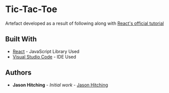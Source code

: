 # Tic-Tac-Toe

Artefact developed as a result of following along with [React's official tutorial](https://reactjs.org/tutorial/tutorial.html)

## Built With

- [React](https://reactjs.org/) - JavaScript Library Used
- [Visual Studio Code](https://code.visualstudio.com/) - IDE Used

## Authors

- **Jason Hitching** - _Initial work_ - [Jason Hitching](https://github.com/JasonHitching)
